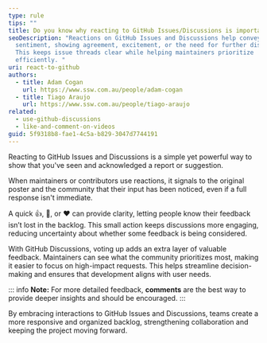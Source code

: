 ```yaml
---
type: rule
tips: ""
title: Do you know why reacting to GitHub Issues/Discussions is important?
seoDescription: "Reactions on GitHub Issues and Discussions help convey
  sentiment, showing agreement, excitement, or the need for further discussion.
  This keeps issue threads clear while helping maintainers prioritize
  efficiently. "
uri: react-to-github
authors:
  - title: Adam Cogan
    url: https://www.ssw.com.au/people/adam-cogan
  - title: Tiago Araujo
    url: https://www.ssw.com.au/people/tiago-araujo
related:
  - use-github-discussions
  - like-and-comment-on-videos
guid: 5f9318b8-fae1-4c5a-b829-3047d7744191
---
```

Reacting to GitHub Issues and Discussions is a simple yet powerful way to show that you've seen and acknowledged a report or suggestion. 

When maintainers or contributors use reactions, it signals to the original poster and the community that their input has been noticed, even if a full response isn't immediate.
            
<!--endintro-->

A quick 👍, 👀, or ❤️ can provide clarity, letting people know their feedback isn’t lost in the backlog. This small action keeps discussions more engaging, reducing uncertainty about whether some feedback is being considered.

With GitHub Discussions, voting up adds an extra layer of valuable feedback. Maintainers can see what the community prioritizes most, making it easier to focus on high-impact requests. This helps streamline decision-making and ensures that development aligns with user needs.

::: info
**Note:** For more detailed feedback, **comments** are the best way to provide deeper insights and should be encouraged.
:::

By embracing interactions to GitHub Issues and Discussions, teams create a more responsive and organized backlog, strengthening collaboration and keeping the project moving forward.
